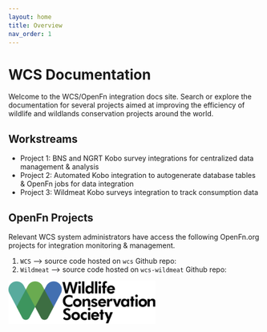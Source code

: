 ```yaml
---
layout: home
title: Overview
nav_order: 1
---
```


# WCS Documentation

Welcome to the WCS/OpenFn integration docs site. Search or explore the
documentation for several projects aimed at improving the efficiency of wildlife
and wildlands conservation projects around the world.

## Workstreams

- Project 1: BNS and NGRT Kobo survey integrations for centralized data management & analysis
- Project 2: Automated Kobo integration to autogenerate database tables & OpenFn jobs for data integration
- Project 3: Wildmeat Kobo surveys integration to track consumption data

## OpenFn Projects

Relevant WCS system administrators have access the following OpenFn.org projects for integration monitoring & management.

1. `WCS` --> source code hosted on `wcs` Github repo:
2. `Wildmeat` --> source code hosted on `wcs-wildmeat` Github repo:

[![WCS-Logo](./wcs-logo.png)](https://www.wcs.org)
